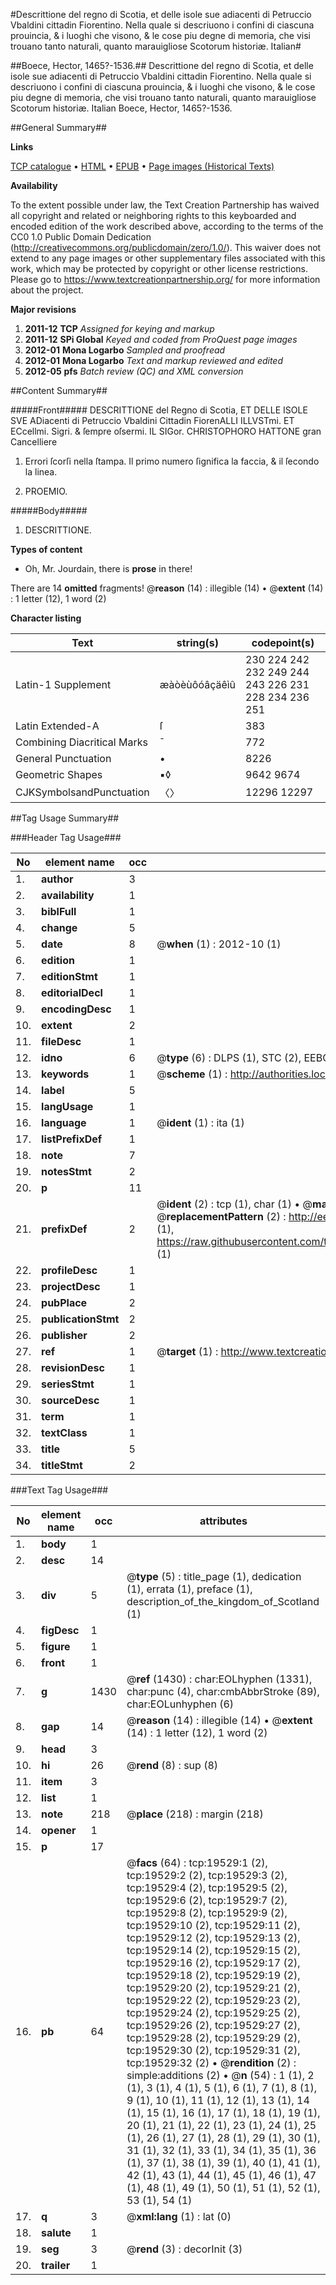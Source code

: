 #Descrittione del regno di Scotia, et delle isole sue adiacenti di Petruccio Vbaldini cittadin Fiorentino. Nella quale si descriuono i confini di ciascuna prouincia, & i luoghi che visono, & le cose piu degne di memoria, che visi trouano tanto naturali, quanto marauigliose Scotorum historiæ. Italian#

##Boece, Hector, 1465?-1536.##
Descrittione del regno di Scotia, et delle isole sue adiacenti di Petruccio Vbaldini cittadin Fiorentino. Nella quale si descriuono i confini di ciascuna prouincia, & i luoghi che visono, & le cose piu degne di memoria, che visi trouano tanto naturali, quanto marauigliose
Scotorum historiæ. Italian
Boece, Hector, 1465?-1536.

##General Summary##

**Links**

[TCP catalogue](http://www.ota.ox.ac.uk/tcp/)  • 
[HTML](http://tei.it.ox.ac.uk/tcp/Texts-HTML/free/A14/A14163.html)  • 
[EPUB](http://tei.it.ox.ac.uk/tcp/Texts-EPUB/free/A14/A14163.epub) • 
[Page images (Historical Texts)](https://historicaltexts.jisc.ac.uk/eebo-99854122e)

**Availability**

To the extent possible under law, the Text Creation Partnership has waived all copyright and related or neighboring rights to this keyboarded and encoded edition of the work described above, according to the terms of the CC0 1.0 Public Domain Dedication (http://creativecommons.org/publicdomain/zero/1.0/). This waiver does not extend to any page images or other supplementary files associated with this work, which may be protected by copyright or other license restrictions. Please go to https://www.textcreationpartnership.org/ for more information about the project.

**Major revisions**

1. __2011-12__ __TCP__ *Assigned for keying and markup*
1. __2011-12__ __SPi Global__ *Keyed and coded from ProQuest page images*
1. __2012-01__ __Mona Logarbo__ *Sampled and proofread*
1. __2012-01__ __Mona Logarbo__ *Text and markup reviewed and edited*
1. __2012-05__ __pfs__ *Batch review (QC) and XML conversion*

##Content Summary##

#####Front#####
DESCRITTIONE del Regno di Scotia, ET DELLE ISOLE SVE ADiacenti di Petruccio Vbaldini Cittadin FiorenALLI ILLVSTmi. ET ECcellmi. Sigri. & ſempre oſsermi. IL SIGor. CHRISTOPHORO HATTONE gran Cancelliere
1. Errori ſcorſi nella ſtampa. Il primo numero ſignifica la faccia, & il ſecondo la linea.

1. PROEMIO.

#####Body#####

1. DESCRITTIONE.

**Types of content**

  * Oh, Mr. Jourdain, there is **prose** in there!

There are 14 **omitted** fragments! 
 @__reason__ (14) : illegible (14)  •  @__extent__ (14) : 1 letter (12), 1 word (2)

**Character listing**


|Text|string(s)|codepoint(s)|
|---|---|---|
|Latin-1 Supplement|æàòèùôóâçäêìû|230 224 242 232 249 244 243 226 231 228 234 236 251|
|Latin Extended-A|ſ|383|
|Combining             Diacritical Marks|̄|772|
|General Punctuation|•|8226|
|Geometric Shapes|▪◊|9642 9674|
|CJKSymbolsandPunctuation|〈〉|12296 12297|

##Tag Usage Summary##

###Header Tag Usage###

|No|element name|occ|attributes|
|---|---|---|---|
|1.|__author__|3||
|2.|__availability__|1||
|3.|__biblFull__|1||
|4.|__change__|5||
|5.|__date__|8| @__when__ (1) : 2012-10 (1)|
|6.|__edition__|1||
|7.|__editionStmt__|1||
|8.|__editorialDecl__|1||
|9.|__encodingDesc__|1||
|10.|__extent__|2||
|11.|__fileDesc__|1||
|12.|__idno__|6| @__type__ (6) : DLPS (1), STC (2), EEBO-CITATION (1), PROQUEST (1), VID (1)|
|13.|__keywords__|1| @__scheme__ (1) : http://authorities.loc.gov/ (1)|
|14.|__label__|5||
|15.|__langUsage__|1||
|16.|__language__|1| @__ident__ (1) : ita (1)|
|17.|__listPrefixDef__|1||
|18.|__note__|7||
|19.|__notesStmt__|2||
|20.|__p__|11||
|21.|__prefixDef__|2| @__ident__ (2) : tcp (1), char (1)  •  @__matchPattern__ (2) : ([0-9\-]+):([0-9IVX]+) (1), (.+) (1)  •  @__replacementPattern__ (2) : http://eebo.chadwyck.com/downloadtiff?vid=$1&page=$2 (1), https://raw.githubusercontent.com/textcreationpartnership/Texts/master/tcpchars.xml#$1 (1)|
|22.|__profileDesc__|1||
|23.|__projectDesc__|1||
|24.|__pubPlace__|2||
|25.|__publicationStmt__|2||
|26.|__publisher__|2||
|27.|__ref__|1| @__target__ (1) : http://www.textcreationpartnership.org/docs/. (1)|
|28.|__revisionDesc__|1||
|29.|__seriesStmt__|1||
|30.|__sourceDesc__|1||
|31.|__term__|1||
|32.|__textClass__|1||
|33.|__title__|5||
|34.|__titleStmt__|2||


###Text Tag Usage###

|No|element name|occ|attributes|
|---|---|---|---|
|1.|__body__|1||
|2.|__desc__|14||
|3.|__div__|5| @__type__ (5) : title_page (1), dedication (1), errata (1), preface (1), description_of_the_kingdom_of_Scotland (1)|
|4.|__figDesc__|1||
|5.|__figure__|1||
|6.|__front__|1||
|7.|__g__|1430| @__ref__ (1430) : char:EOLhyphen (1331), char:punc (4), char:cmbAbbrStroke (89), char:EOLunhyphen (6)|
|8.|__gap__|14| @__reason__ (14) : illegible (14)  •  @__extent__ (14) : 1 letter (12), 1 word (2)|
|9.|__head__|3||
|10.|__hi__|26| @__rend__ (8) : sup (8)|
|11.|__item__|3||
|12.|__list__|1||
|13.|__note__|218| @__place__ (218) : margin (218)|
|14.|__opener__|1||
|15.|__p__|17||
|16.|__pb__|64| @__facs__ (64) : tcp:19529:1 (2), tcp:19529:2 (2), tcp:19529:3 (2), tcp:19529:4 (2), tcp:19529:5 (2), tcp:19529:6 (2), tcp:19529:7 (2), tcp:19529:8 (2), tcp:19529:9 (2), tcp:19529:10 (2), tcp:19529:11 (2), tcp:19529:12 (2), tcp:19529:13 (2), tcp:19529:14 (2), tcp:19529:15 (2), tcp:19529:16 (2), tcp:19529:17 (2), tcp:19529:18 (2), tcp:19529:19 (2), tcp:19529:20 (2), tcp:19529:21 (2), tcp:19529:22 (2), tcp:19529:23 (2), tcp:19529:24 (2), tcp:19529:25 (2), tcp:19529:26 (2), tcp:19529:27 (2), tcp:19529:28 (2), tcp:19529:29 (2), tcp:19529:30 (2), tcp:19529:31 (2), tcp:19529:32 (2)  •  @__rendition__ (2) : simple:additions (2)  •  @__n__ (54) : 1 (1), 2 (1), 3 (1), 4 (1), 5 (1), 6 (1), 7 (1), 8 (1), 9 (1), 10 (1), 11 (1), 12 (1), 13 (1), 14 (1), 15 (1), 16 (1), 17 (1), 18 (1), 19 (1), 20 (1), 21 (1), 22 (1), 23 (1), 24 (1), 25 (1), 26 (1), 27 (1), 28 (1), 29 (1), 30 (1), 31 (1), 32 (1), 33 (1), 34 (1), 35 (1), 36 (1), 37 (1), 38 (1), 39 (1), 40 (1), 41 (1), 42 (1), 43 (1), 44 (1), 45 (1), 46 (1), 47 (1), 48 (1), 49 (1), 50 (1), 51 (1), 52 (1), 53 (1), 54 (1)|
|17.|__q__|3| @__xml:lang__ (1) : lat (0)|
|18.|__salute__|1||
|19.|__seg__|3| @__rend__ (3) : decorInit (3)|
|20.|__trailer__|1||
